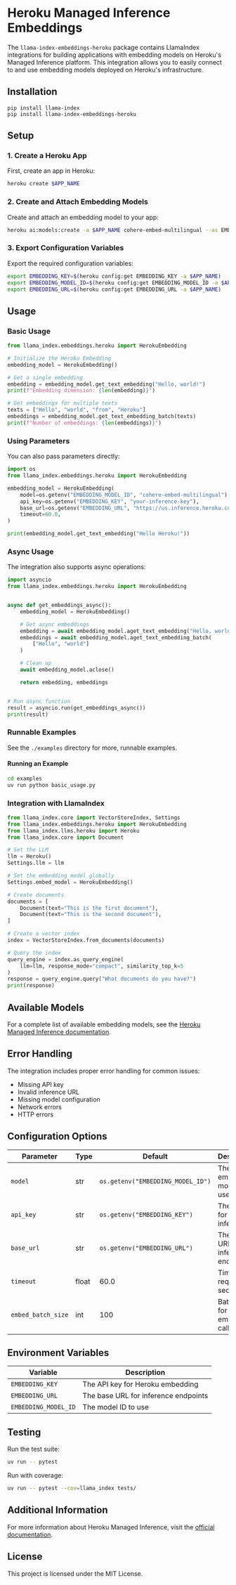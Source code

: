# Heroku Managed Inference Embeddings

The `llama-index-embeddings-heroku` package contains LlamaIndex integrations for building applications with embedding models on Heroku's Managed Inference platform. This integration allows you to easily connect to and use embedding models deployed on Heroku's infrastructure.

## Installation

```shell
pip install llama-index
pip install llama-index-embeddings-heroku
```

## Setup

### 1. Create a Heroku App

First, create an app in Heroku:

```bash
heroku create $APP_NAME
```

### 2. Create and Attach Embedding Models

Create and attach an embedding model to your app:

```bash
heroku ai:models:create -a $APP_NAME cohere-embed-multilingual --as EMBEDDING
```

### 3. Export Configuration Variables

Export the required configuration variables:

```bash
export EMBEDDING_KEY=$(heroku config:get EMBEDDING_KEY -a $APP_NAME)
export EMBEDDING_MODEL_ID=$(heroku config:get EMBEDDING_MODEL_ID -a $APP_NAME)
export EMBEDDING_URL=$(heroku config:get EMBEDDING_URL -a $APP_NAME)
```

## Usage

### Basic Usage

```python
from llama_index.embeddings.heroku import HerokuEmbedding

# Initialize the Heroku Embedding
embedding_model = HerokuEmbedding()

# Get a single embedding
embedding = embedding_model.get_text_embedding("Hello, world!")
print(f"Embedding dimension: {len(embedding)}")

# Get embeddings for multiple texts
texts = ["Hello", "world", "from", "Heroku"]
embeddings = embedding_model.get_text_embedding_batch(texts)
print(f"Number of embeddings: {len(embeddings)}")
```

### Using Parameters

You can also pass parameters directly:

```python
import os
from llama_index.embeddings.heroku import HerokuEmbedding

embedding_model = HerokuEmbedding(
    model=os.getenv("EMBEDDING_MODEL_ID", "cohere-embed-multilingual"),
    api_key=os.getenv("EMBEDDING_KEY", "your-inference-key"),
    base_url=os.getenv("EMBEDDING_URL", "https://us.inference.heroku.com"),
    timeout=60.0,
)

print(embedding_model.get_text_embedding("Hello Heroku!"))
```

### Async Usage

The integration also supports async operations:

```python
import asyncio
from llama_index.embeddings.heroku import HerokuEmbedding


async def get_embeddings_async():
    embedding_model = HerokuEmbedding()

    # Get async embeddings
    embedding = await embedding_model.aget_text_embedding("Hello, world!")
    embeddings = await embedding_model.aget_text_embedding_batch(
        ["Hello", "world"]
    )

    # Clean up
    await embedding_model.aclose()

    return embedding, embeddings


# Run async function
result = asyncio.run(get_embeddings_async())
print(result)
```

### Runnable Examples

See the `./examples` directory for more, runnable examples.

#### Running an Example

```bash
cd examples
uv run python basic_usage.py
```

### Integration with LlamaIndex

```python
from llama_index.core import VectorStoreIndex, Settings
from llama_index.embeddings.heroku import HerokuEmbedding
from llama_index.llms.heroku import Heroku
from llama_index.core import Document

# Set the LLM
llm = Heroku()
Settings.llm = llm

# Set the embedding model globally
Settings.embed_model = HerokuEmbedding()

# Create documents
documents = [
    Document(text="This is the first document"),
    Document(text="This is the second document"),
]

# Create a vector index
index = VectorStoreIndex.from_documents(documents)

# Query the index
query_engine = index.as_query_engine(
    llm=llm, response_mode="compact", similarity_top_k=5
)
response = query_engine.query("What documents do you have?")
print(response)
```

## Available Models

For a complete list of available embedding models, see the [Heroku Managed Inference documentation](https://devcenter.heroku.com/articles/heroku-inference#available-models).

## Error Handling

The integration includes proper error handling for common issues:

- Missing API key
- Invalid inference URL
- Missing model configuration
- Network errors
- HTTP errors

## Configuration Options

| Parameter          | Type  | Default                           | Description                          |
| ------------------ | ----- | --------------------------------- | ------------------------------------ |
| `model`            | str   | `os.getenv("EMBEDDING_MODEL_ID")` | The embedding model to use           |
| `api_key`          | str   | `os.getenv("EMBEDDING_KEY")`      | The API key for Heroku inference     |
| `base_url`         | str   | `os.getenv("EMBEDDING_URL")`      | The base URL for inference endpoints |
| `timeout`          | float | 60.0                              | Timeout for requests in seconds      |
| `embed_batch_size` | int   | 100                               | Batch size for embedding calls       |

## Environment Variables

| Variable             | Description                          |
| -------------------- | ------------------------------------ |
| `EMBEDDING_KEY`      | The API key for Heroku embedding     |
| `EMBEDDING_URL`      | The base URL for inference endpoints |
| `EMBEDDING_MODEL_ID` | The model ID to use                  |

## Testing

Run the test suite:

```bash
uv run -- pytest
```

Run with coverage:

```bash
uv run -- pytest --cov=llama_index tests/
```

## Additional Information

For more information about Heroku Managed Inference, visit the [official documentation](https://devcenter.heroku.com/articles/heroku-inference).

## License

This project is licensed under the MIT License.
